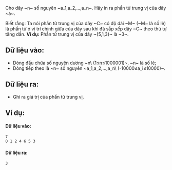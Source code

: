 Cho dãy ~n~ số nguyên ~a_1,a_2,…,a_n~. Hãy in ra phần tử trung vị của dãy ~a~.

Biết rằng: Ta nói phần tử trung vị của dãy ~C~ có độ dài ~M~ (~M~ là số lẻ) là phần tử ở vị trí chính giữa của dãy sau khi đã sắp xếp dãy ~C~ theo thứ tự tăng dần. **Ví dụ:** Phần tử trung vị của dãy ~{5,1,3}~ là ~3~.

## Dữ liệu vào:
- Dòng đầu chứa số nguyên dương ~n\ (1≤n≤1000001)~, ~n~ là số lẻ;
- Dòng tiếp theo là ~n~ số nguyên ~a_1,a_2,…,a_n\ (-10000≤a_i≤10000)~.

## Dữ liệu ra:
- Ghi ra giá trị của phần tử trung vị.

## Ví dụ:
#### Dữ liệu vào:
```
7
0 1 2 4 6 5 3
```

#### Dữ liệu ra:
```
3
```